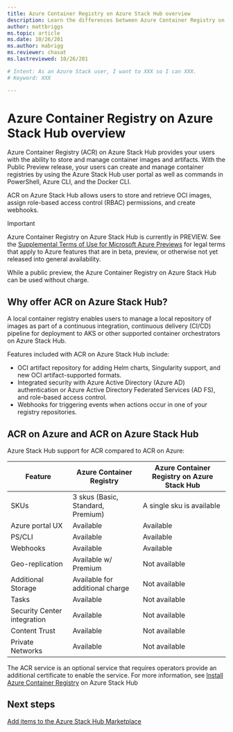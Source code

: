```yaml
---
title: Azure Container Registry on Azure Stack Hub overview 
description: Learn the differences between Azure Container Registry on Azure and Azure Container Registry on Azure Stack Hub
author: mattbriggs
ms.topic: article
ms.date: 10/26/201
ms.author: mabrigg
ms.reviewer: chasat
ms.lastreviewed: 10/26/201

# Intent: As an Azure Stack user, I want to XXX so I can XXX.
# Keyword: XXX

---
```


# Azure Container Registry on Azure Stack Hub overview

Azure Container Registry (ACR) on Azure Stack Hub provides your users with the ability to store and manage container images and artifacts. With the Public Preview release, your users can create and manage container registries by using the Azure Stack Hub user portal as well as commands in PowerShell, Azure CLI, and the Docker CLI.

ACR on Azure Stack Hub allows users to store and retrieve OCI images, assign role-based access control (RBAC) permissions, and create webhooks.

> [!IMPORTANT]
> Azure Container Registry on Azure Stack Hub is currently in PREVIEW.
> See the [Supplemental Terms of Use for Microsoft Azure Previews](https://azure.microsoft.com/support/legal/preview-supplemental-terms/) for legal terms that apply to Azure features that are in beta, preview, or otherwise not yet released into general availability.

While a public preview, the Azure Container Registry on Azure Stack Hub can be used without charge.

## Why offer ACR on Azure Stack Hub?

A local container registry enables users to manage a local repository of images as part of a continuous integration, continuous delivery (CI/CD) pipeline for deployment to AKS or other supported container orchestrators on Azure Stack Hub.

Features included with ACR on Azure Stack Hub include:

-   OCI artifact repository for adding Helm charts, Singularity support, and new OCI artifact-supported formats.
-   Integrated security with Azure Active Directory (Azure AD) authentication or Azure Active Directory Federated Services (AD FS), and role-based access control.
-   Webhooks for triggering events when actions occur in one of your registry repositories.

## ACR on Azure and ACR on Azure Stack Hub

Azure Stack Hub support for ACR compared to ACR on Azure:

| Feature                     | Azure Container Registry          | Azure Container Registry on Azure Stack Hub |
|-----------------------------|-----------------------------------|---------------------------------------------|
| SKUs                        | 3 skus (Basic, Standard, Premium) | A single sku is available                   |
| Azure portal UX             | Available                         | Available                                   |
| PS/CLI                      | Available                         | Available                                   |
| Webhooks                    | Available                         | Available                                   |
| Geo-replication             | Available w/ Premium              | Not available                               |
| Additional Storage          | Available for additional charge   | Not available                               |
| Tasks                       | Available                         | Not available                               |
| Security Center integration | Available                         | Not available                               |
| Content Trust               | Available                         | Not available                               |
| Private Networks            | Available                         | Not available                               |

The ACR service is an optional service that requires operators provide an additional certificate to enable the service. For more information, see [Install Azure Container Registry](container-registries-install.md) on Azure Stack Hub

## Next steps

[Add items to the Azure Stack Hub Marketplace](azure-stack-marketplace.md)
